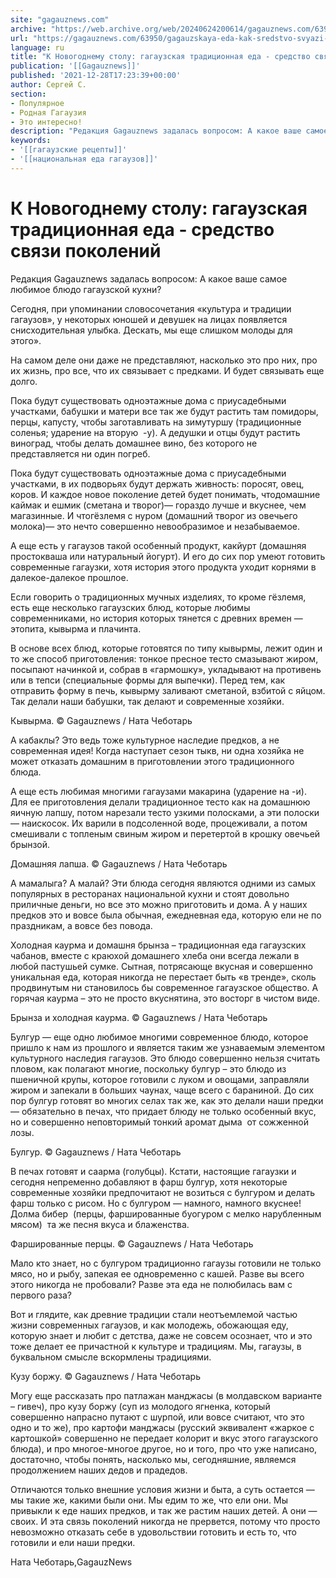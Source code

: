 ```yaml
---
site: "gagauznews.com"
archive: "https://web.archive.org/web/20240624200614/gagauznews.com/63950/gagauzskaya-eda-kak-sredstvo-svyazi-pokolenij.html"
url: "https://gagauznews.com/63950/gagauzskaya-eda-kak-sredstvo-svyazi-pokolenij.html"
language: ru
title: "К Новогоднему столу: гагаузская традиционная еда - средство связи поколений"
publication: '[[Gagauznews]]'
published: '2021-12-28T17:23:39+00:00'
author: Сергей С.
section:
- Популярное
- Родная Гагаузия
- Это интересно!
description: "Редакция Gagauznews задалась вопросом: А какое ваше самое любимое блюдо гагаузской кухни? Сегодня, при упоминании словосочетания «культура и традиции гагаузов», у некоторых юношей и девушек на лицах появляется снисходительная улыбка. Дескать, мы еще слишком молоды для этого». На самом деле они даже не представляют, насколько это про них, про их жизнь, про все, что их связывает с предками. И будет связывать еще долго. Пока будут существовать одноэтажные дома с приусадебными участками, бабушки и матери все так же будут растить там помидоры, перцы, капусту, чтобы заготавливать на зиму туршу (традиционные соленья; ударение на вторую -у). А дедушки и отцы будут растить […]"
keywords:
- '[[гагаузские рецепты]]'
- '[[национальная еда гагаузов]]'
---
```


# К Новогоднему столу: гагаузская традиционная еда - средство связи поколений

Редакция Gagauznews задалась вопросом: А какое ваше самое любимое блюдо гагаузской кухни?

Сегодня, при упоминании словосочетания «культура и традиции гагаузов», у некоторых юношей и девушек на лицах появляется снисходительная улыбка. Дескать, мы еще слишком молоды для этого».

На самом деле они даже не представляют, насколько это про них, про их жизнь, про все, что их связывает с предками. И будет связывать еще долго.

Пока будут существовать одноэтажные дома с приусадебными участками, бабушки и матери все так же будут растить там помидоры, перцы, капусту, чтобы заготавливать на зимутуршу (традиционные соленья; ударение на вторую  -у). А дедушки и отцы будут растить виноград, чтобы делать домашнее вино, без которого не представляется ни один погреб.

Пока будут существовать одноэтажные дома с приусадебными участками, в их подворьях будут держать живность: поросят, овец, коров. И каждое новое поколение детей будет понимать, чтодомашние каймак и ешмик (сметана и творог)— гораздо лучше и вкуснее, чем магазинные. И чтогёзлемя с нуром (домашний творог из овечьего молока)— это нечто совершенно невообразимое и незабываемое.

А еще есть у гагаузов такой особенный продукт, какйурт (домашняя простокваша или натуральный йогурт). И его до сих пор умеют готовить современные гагаузки, хотя история этого продукта уходит корнями в далекое-далекое прошлое.

Если говорить о традиционных мучных изделиях, то кроме гёзлемя, есть еще несколько гагаузских блюд, которые любимы современниками, но история которых тянется с древних времен — этопита, кывырма и плачинта.

В основе всех блюд, которые готовятся по типу кывырмы, лежит один и то же способ приготовления: тонкое пресное тесто смазывают жиром, посыпают начинкой и, собрав в «гармошку», укладывают на противень или в тепси (специальные формы для выпечки). Перед тем, как отправить форму в печь, кывырму заливают сметаной, взбитой с яйцом. Так делали наши бабушки, так делают и современные хозяйки.

Кывырма. © Gagauznews / Ната Чеботарь

А кабаклы? Это ведь тоже культурное наследие предков, а не современная идея! Когда наступает сезон тыкв, ни одна хозяйка не может отказать домашним в приготовлении этого традиционного блюда.

А еще есть любимая многими гагаузами макарина (ударение на -и). Для ее приготовления делали традиционное тесто как на домашнюю яичную лапшу, потом нарезали тесто узкими полосками, а эти полоски — наискосок. Их варили в подсоленной воде, процеживали, а потом смешивали с топленым свиным жиром и перетертой в крошку овечьей брынзой.

Домашняя лапша. © Gagauznews / Ната Чеботарь

А мамалыга? А малай? Эти блюда сегодня являются одними из самых популярных в ресторанах национальной кухни и стоят довольно приличные деньги, но все это можно приготовить и дома. А у наших предков это и вовсе была обычная, ежедневная еда, которую ели не по праздникам, а вовсе без повода.

Холодная каурма и домашня брынза – традиционная еда гагаузских чабанов, вместе с краюхой домашнего хлеба они всегда лежали в любой пастушьей сумке. Сытная, потрясающе вкусная и совершенно уникальная еда, которая никогда не перестает быть «в тренде», сколь продвинутым ни становилось бы современное гагаузское общество. А горячая каурма – это не просто вкуснятина, это восторг в чистом виде.

Брынза и холодная каурма. © Gagauznews / Ната Чеботарь

Булгур — еще одно любимое многими современное блюдо, которое пришло к нам из прошлого и является таким же узнаваемым элементом культурного наследия гагаузов. Это блюдо совершенно нельзя считать пловом, как полагают многие, поскольку булгур – это блюдо из пшеничной крупы, которое готовили с луком и овощами, заправляли жиром и запекали в больших чаунах, чаще всего с бараниной. До сих пор булгур готовят во многих селах так же, как это делали наши предки — обязательно в печах, что придает блюду не только особенный вкус, но и совершенно неповторимый тонкий аромат дыма  от сожженной лозы.

Булгур. © Gagauznews / Ната Чеботарь

В печах готовят и саарма (голубцы). Кстати, настоящие гагаузки и сегодня непременно добавляют в фарш булгур, хотя некоторые современные хозяйки предпочитают не возиться с булгуром и делать фарш только с рисом. Но с булгуром — намного, намного вкуснее! Долма бибер  (перцы, фаршированные буогуром с мелко нарубленным мясом)  та же песня вкуса и блаженства.

Фаршированные перцы. © Gagauznews / Ната Чеботарь

Мало кто знает, но с булгуром традиционно гагаузы готовили не только мясо, но и рыбу, запекая ее одновременно с кашей. Разве вы всего этого никогда не пробовали? Разве эта еда не полюбилась вам с первого раза?

Вот и глядите, как древние традиции стали неотъемлемой частью жизни современных гагаузов, и как молодежь, обожающая еду, которую знает и любит с детства, даже не совсем осознает, что и это тоже делает ее причастной к культуре и традициям. Мы, гагаузы, в буквальном смысле вскормлены традициями.

Кузу боржу. © Gagauznews / Ната Чеботарь

Могу еще рассказать про патлажан манджасы (в молдавском варианте – гивеч), про кузу боржу (суп из молодого ягненка, который совершенно напрасно путают с шурпой, или вовсе считают, что это одно и то же), про картофи манджасы (русский эквивалент «жаркое с картошкой» совершенно не передает колорит и вкус этого гагаузского блюда), и про многое-многое другое, но и того, про что уже написано, достаточно, чтобы понять, насколько мы, сегодняшние, являемся продолжением наших дедов и прадедов.

Отличаются только внешние условия жизни и быта, а суть остается — мы такие же, какими были они. Мы едим то же, что ели они. Мы привыкли к еде наших предков, и так же растим наших детей. А они — своих. И эта связь поколений никогда не прервется, потому что просто невозможно отказать себе в удовольствии готовить и есть то, что готовили и ели наши предки.

Ната Чеботарь,GagauzNews